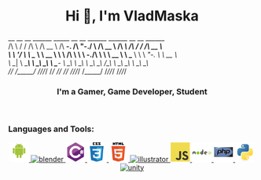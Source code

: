<h1 align="center">Hi 👋, I'm VladMaska</h1>

<span> __   __   __         ______     _____        __    __     ______     ______     __  __     ______    </span><br />
<span>/\ \ / /  /\ \       /\  __ \   /\  __-.     /\ "-./  \   /\  __ \   /\  ___\   /\ \/ /    /\  __ \   </span><br />
<span>\ \ \'/   \ \ \____  \ \  __ \  \ \ \/\ \    \ \ \-./\ \  \ \  __ \  \ \___  \  \ \  _"-.  \ \  __ \  </span><br />
<span> \ \__|    \ \_____\  \ \_\ \_\  \ \____-     \ \_\ \ \_\  \ \_\ \_\  \/\_____\  \ \_\ \_\  \ \_\ \_\ </span><br />
<span>  \/_/      \/_____/   \/_/\/_/   \/____/      \/_/  \/_/   \/_/\/_/   \/_____/   \/_/\/_/   \/_/\/_/ </span><br />

<h3 align="center">I'm a Gamer, Game Developer, Student</h3>

<br />
<h3 align="left">Languages and Tools:</h3>

<p align="center"> <a href="https://developer.android.com" target="_blank"> <img src="https://raw.githubusercontent.com/devicons/devicon/master/icons/android/android-original-wordmark.svg" alt="android" width="40" height="40"/> </a> <a href="https://www.blender.org/" target="_blank"> <img src="https://download.blender.org/branding/community/blender_community_badge_white.svg" alt="blender" width="40" height="40"/> </a> <a href="https://www.w3schools.com/cs/" target="_blank"> <img src="https://raw.githubusercontent.com/devicons/devicon/master/icons/csharp/csharp-original.svg" alt="csharp" width="40" height="40"/> </a> <a href="https://www.w3schools.com/css/" target="_blank"> <img src="https://raw.githubusercontent.com/devicons/devicon/master/icons/css3/css3-original-wordmark.svg" alt="css3" width="40" height="40"/> </a> <a href="https://www.w3.org/html/" target="_blank"> <img src="https://raw.githubusercontent.com/devicons/devicon/master/icons/html5/html5-original-wordmark.svg" alt="html5" width="40" height="40"/> </a> <a href="https://www.adobe.com/in/products/illustrator.html" target="_blank"> <img src="https://www.vectorlogo.zone/logos/adobe_illustrator/adobe_illustrator-icon.svg" alt="illustrator" width="40" height="40"/> </a> <a href="https://developer.mozilla.org/en-US/docs/Web/JavaScript" target="_blank"> <img src="https://raw.githubusercontent.com/devicons/devicon/master/icons/javascript/javascript-original.svg" alt="javascript" width="40" height="40"/> </a> <a href="https://nodejs.org" target="_blank"> <img src="https://raw.githubusercontent.com/devicons/devicon/master/icons/nodejs/nodejs-original-wordmark.svg" alt="nodejs" width="40" height="40"/> </a> <a href="https://www.php.net" target="_blank"> <img src="https://raw.githubusercontent.com/devicons/devicon/master/icons/php/php-original.svg" alt="php" width="40" height="40"/> </a> <a href="https://www.python.org" target="_blank"> <img src="https://raw.githubusercontent.com/devicons/devicon/master/icons/python/python-original.svg" alt="python" width="40" height="40"/> </a> <a href="https://unity.com/" target="_blank"> <img src="https://www.vectorlogo.zone/logos/unity3d/unity3d-icon.svg" alt="unity" width="40" height="40"/> </a> </p>
